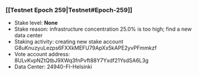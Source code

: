 ### [[Testnet Epoch 259|Testnet#Epoch-259]]
* Stake level: **None**
* Stake reason: infrastructure concentration 25.0% is too high; find a new data center
* Staking activity: creating new stake account G8uKnuzyuLezps6FXXkMEFU79ApXx5kAPE2yvPFmmkzf
* Vote account address: 8ULvKvpNZtQtbJ9XWq3fnPvft88Y7Yxdf21YsdSA6L3g
* Data Center: 24940-FI-Helsinki